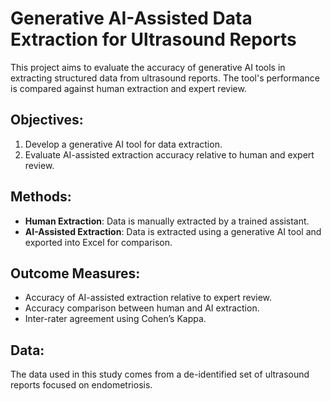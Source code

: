 # Generative AI-Assisted Data Extraction for Ultrasound Reports

This project aims to evaluate the accuracy of generative AI tools in extracting structured data from ultrasound reports. The tool's performance is compared against human extraction and expert review. 

## Objectives:
1. Develop a generative AI tool for data extraction.
2. Evaluate AI-assisted extraction accuracy relative to human and expert review.

## Methods:
- **Human Extraction**: Data is manually extracted by a trained assistant.
- **AI-Assisted Extraction**: Data is extracted using a generative AI tool and exported into Excel for comparison.

## Outcome Measures:
- Accuracy of AI-assisted extraction relative to expert review.
- Accuracy comparison between human and AI extraction.
- Inter-rater agreement using Cohen’s Kappa.

## Data:
The data used in this study comes from a de-identified set of ultrasound reports focused on endometriosis.


